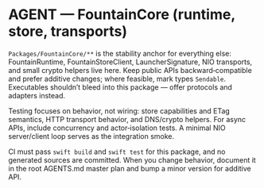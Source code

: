 # AGENT — FountainCore (runtime, store, transports)

`Packages/FountainCore/**` is the stability anchor for everything else: FountainRuntime, FountainStoreClient, LauncherSignature, NIO transports, and small crypto helpers live here. Keep public APIs backward‑compatible and prefer additive changes; where feasible, mark types `Sendable`. Executables shouldn’t bleed into this package — offer protocols and adapters instead.

Testing focuses on behavior, not wiring: store capabilities and ETag semantics, HTTP transport behavior, and DNS/crypto helpers. For async APIs, include concurrency and actor‑isolation tests. A minimal NIO server/client loop serves as the integration smoke.

CI must pass `swift build` and `swift test` for this package, and no generated sources are committed. When you change behavior, document it in the root AGENTS.md master plan and bump a minor version for additive API.
